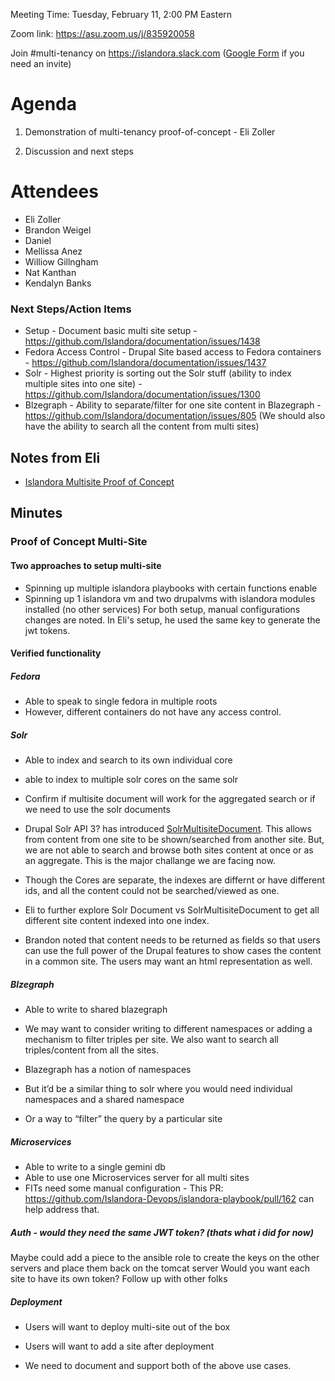 Meeting Time: Tuesday, February 11, 2:00 PM Eastern

Zoom link: https://asu.zoom.us/j/835920058

Join #multi-tenancy on https://islandora.slack.com ([Google Form](https://docs.google.com/forms/d/e/1FAIpQLSewDLgTqnOpvMAj-dcZOKh0lNTgoogcaDaAyxYevanM1Yt9fA/viewform) if you need an invite)

# Agenda

1. Demonstration of multi-tenancy proof-of-concept - Eli Zoller

2. Discussion and next steps

# Attendees
* Eli Zoller
* Brandon Weigel
* Daniel
* Mellissa Anez
* Williow Gillngham
* Nat Kanthan
* Kendalyn Banks

### Next Steps/Action Items
* Setup - Document basic multi site setup - https://github.com/Islandora/documentation/issues/1438
* Fedora Access Control - Drupal Site based access to Fedora containers - https://github.com/Islandora/documentation/issues/1437
* Solr - Highest priority is sorting out the Solr stuff (ability to index multiple sites into one site) - https://github.com/Islandora/documentation/issues/1300
* Blzegraph - Ability to separate/filter for one site content in Blazegraph - https://github.com/Islandora/documentation/issues/805 (We should also have the ability to search all the content from multi sites)


## Notes from Eli
* [Islandora Multisite Proof of Concept](https://docs.google.com/document/d/1qmCz2VB2g0al0nFA1i1B2rkZYVGHw3UUAft2iEV6r3g/edit)

## Minutes
### Proof of Concept Multi-Site

#### Two approaches to setup multi-site
* Spinning up multiple islandora playbooks with certain functions enable
* Spinning up 1 islandora vm and two drupalvms with islandora modules installed (no other services)
For both setup, manual configurations changes are noted.  In Eli's setup, he used the same key to generate the jwt tokens.  

#### Verified functionality
##### Fedora
* Able to speak to single fedora in multiple roots
* However, different containers do not have any access control.  

##### Solr
* Able to index and search to its own individual core
* able to index to multiple solr cores on the same solr
* Confirm if multisite document will work for the aggregated search or if we need to use the solr documents
* Drupal Solr API 3? has introduced [SolrMultisiteDocument](https://www.drupal.org/docs/8/modules/search-api-solr/search-api-solr-howtos/set-up-and-configure-a-multisite-search).  This allows from content from one site to be shown/searched from another site.  But, we are not able to search and browse both sites content at once or as an aggregate.  This is the major challange we are facing now.
* Though the Cores are separate, the indexes are differnt or have different ids, and all the content could not be searched/viewed as one.  

* Eli to further explore Solr Document vs SolrMultisiteDocument to get all different site content indexed into one index.  
* Brandon noted that content needs to be returned as fields so that users can use the full power of the Drupal features to show cases the content in a common site.  The users may want an html representation as well.

##### Blzegraph
* Able to write to shared blazegraph
* We may want to consider writing to different namespaces or adding a mechanism to filter triples per site.  We also want to search all triples/content from all the sites.

* Blazegraph has a notion of namespaces
* But it’d be a similar thing to solr where you would need individual namespaces and a shared namespace
* Or a way to “filter” the query by a particular site

##### Microservices
* Able to write to a single gemini db
* Able to use one Microservices server for all multi sites
* FITs need some manual configuration - This PR: https://github.com/Islandora-Devops/islandora-playbook/pull/162 can help address that.

##### Auth - would they need the same JWT token? (thats what i did for now)
Maybe could add a piece to the ansible role to create the keys on the other servers and place them back on the tomcat server
Would you want each site to have its own token? Follow up with other folks

##### Deployment 
* Users will want to deploy multi-site out of the box 
* Users will want to add a site after deployment

* We need to document and support both of the above use cases.


